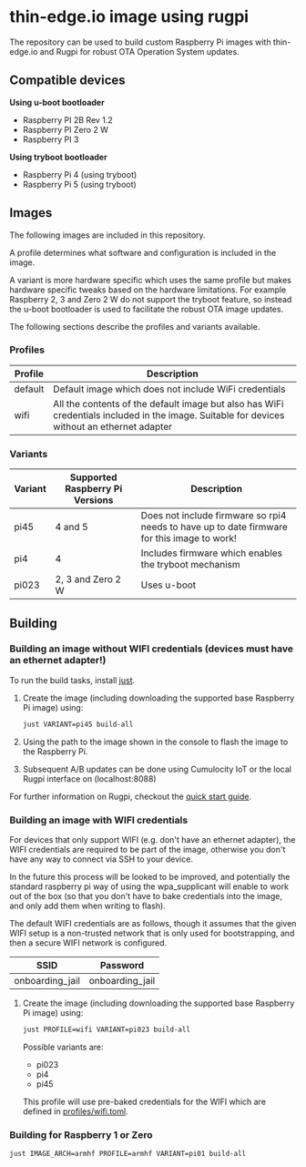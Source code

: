 # thin-edge.io image using rugpi

The repository can be used to build custom Raspberry Pi images with thin-edge.io and Rugpi for robust OTA Operation System updates.

## Compatible devices

**Using u-boot bootloader**

* Raspberry PI 2B Rev 1.2
* Raspberry PI Zero 2 W
* Raspberry PI 3

**Using tryboot bootloader**

* Raspberry Pi 4 (using tryboot)
* Raspberry Pi 5 (using tryboot)


## Images

The following images are included in this repository.

A profile determines what software and configuration is included in the image.

A variant is more hardware specific which uses the same profile but makes hardware specific tweaks based on the hardware limitations. For example Raspberry 2, 3 and Zero 2 W do not support the tryboot feature, so instead the u-boot bootloader is used to facilitate the robust OTA image updates.

The following sections describe the profiles and variants available.

### Profiles

|Profile|Description|
|-------|-----------|
|default|Default image which does not include WiFi credentials|
|wifi|All the contents of the default image but also has WiFi credentials included in the image. Suitable for devices without an ethernet adapter|


### Variants

|Variant|Supported Raspberry Pi Versions|Description|
|-------|-------------------------------|-----------|
|pi45|4 and 5|Does not include firmware so rpi4 needs to have up to date firmware for this image to work!|
|pi4|4|Includes firmware which enables the tryboot mechanism|
|pi023|2, 3 and Zero 2 W|Uses u-boot|


## Building

### Building an image without WIFI credentials (devices must have an ethernet adapter!)

To run the build tasks, install [just](https://just.systems/man/en/chapter_5.html).

1. Create the image (including downloading the supported base Raspberry Pi image) using:

    ```sh
    just VARIANT=pi45 build-all
    ```

2. Using the path to the image shown in the console to flash the image to the Raspberry Pi.

3. Subsequent A/B updates can be done using Cumulocity IoT or the local Rugpi interface on (localhost:8088)

For further information on Rugpi, checkout the [quick start guide](https://oss.silitics.com/rugpi/docs/getting-started).

### Building an image with WIFI credentials

For devices that only support WIFI (e.g. don't have an ethernet adapter), the WIFI credentials are required to be part of the image, otherwise you don't have any way to connect via SSH to your device.

In the future this process will be looked to be improved, and potentially the standard raspberry pi way of using the wpa_supplicant will enable to work out of the box (so that you don't have to bake credentials into the image, and only add them when writing to flash).

The default WIFI credentials are as follows, though it assumes that the given WIFI setup is a non-trusted network that is only used for bootstrapping, and then a secure WIFI network is configured.

|SSID|Password|
|----|--------|
|onboarding_jail|onboarding_jail|

1. Create the image (including downloading the supported base Raspberry Pi image) using:

    ```sh
    just PROFILE=wifi VARIANT=pi023 build-all
    ```

    Possible variants are:

    * pi023
    * pi4
    * pi45

    This profile will use pre-baked credentials for the WIFI which are defined in [profiles/wifi.toml](profiles/wifi.toml).

### Building for Raspberry 1 or Zero

```sh
just IMAGE_ARCH=armhf PROFILE=armhf VARIANT=pi01 build-all
```
